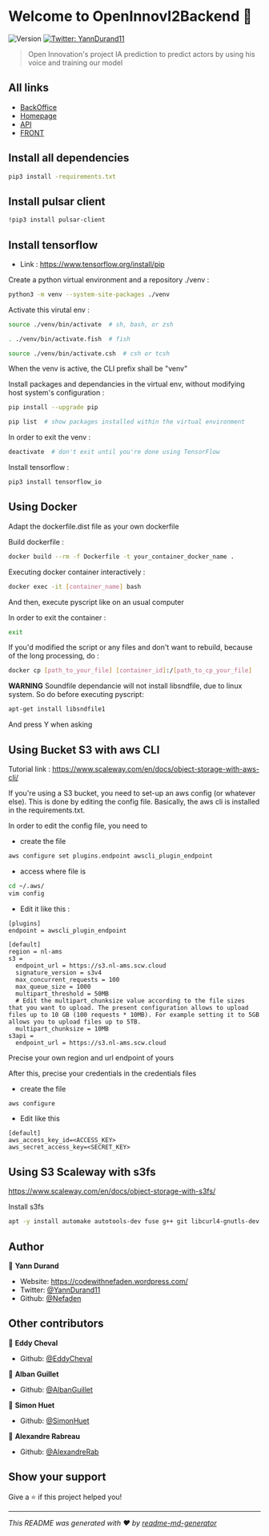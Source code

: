 # Welcome to OpenInnovI2Backend 👋
![Version](https://img.shields.io/badge/version-0.0.1-blue.svg?cacheSeconds=2592000)
[![Twitter: YannDurand11](https://img.shields.io/twitter/follow/YannDurand11.svg?style=social)](https://twitter.com/YannDurand11)

> Open Innovation's project IA prediction to predict actors by using his voice and training our model

## All links

* [BackOffice](https://github.com/AlbanGuillet/OpenInnovBackOffice)
* [Homepage](https://g72ze0duasao.umso.co/)
* [API](https://github.com/EddyCheval/AsaeyOinnovApi)
* [FRONT](https://github.com/SimonHuet/who-s-that-actor-front)

## Install all dependencies

```sh
pip3 install -requirements.txt
```

## Install pulsar client

```sh
!pip3 install pulsar-client
```

## Install tensorflow
* Link : https://www.tensorflow.org/install/pip

Create a python virtual environment and a repository ./venv :
```sh
python3 -m venv --system-site-packages ./venv
```

Activate this virutal env :
```sh
source ./venv/bin/activate  # sh, bash, or zsh

. ./venv/bin/activate.fish  # fish

source ./venv/bin/activate.csh  # csh or tcsh
```

When the venv is active, the CLI prefix shall be "venv"

Install packages and dependancies in the virtual env, without modifying host system's configuration :
```sh
pip install --upgrade pip

pip list  # show packages installed within the virtual environment
```

In order to exit the venv :
```sh
deactivate  # don't exit until you're done using TensorFlow
```

Install tensorflow :
```sh
pip3 install tensorflow_io
```

## Using Docker

Adapt the dockerfile.dist file as your own dockerfile

Build dockerfile :
```sh
docker build --rm -f Dockerfile -t your_container_docker_name .
```

Executing docker container interactively :
```sh
docker exec -it [container_name] bash
``` 

And then, execute pyscript like on an usual computer

In order to exit the container : 
```sh
exit
```

If you'd modified the script or any files and don't want to rebuild, because of the long processing, do :
```sh
docker cp [path_to_your_file] [container_id]:/[path_to_cp_your_file]
```

**WARNING** Soundfile dependancie will not install libsndfile, due to linux system. So do before executing pyscript:
```sh
apt-get install libsndfile1
```

And press Y when asking

## Using Bucket S3 with aws CLI

Tutorial link : https://www.scaleway.com/en/docs/object-storage-with-aws-cli/

If you're using a S3 bucket, you need to set-up an aws config (or whatever else). This is done by editing the config file. Basically, the aws cli is installed in the requirements.txt. 

In order to edit the config file, you need to
- create the file
```sh
aws configure set plugins.endpoint awscli_plugin_endpoint
```

- access where file is
```sh
cd ~/.aws/
vim config
```

- Edit it like this : 
```
[plugins]
endpoint = awscli_plugin_endpoint

[default]
region = nl-ams
s3 =
  endpoint_url = https://s3.nl-ams.scw.cloud
  signature_version = s3v4
  max_concurrent_requests = 100
  max_queue_size = 1000
  multipart_threshold = 50MB
  # Edit the multipart_chunksize value according to the file sizes that you want to upload. The present configuration allows to upload files up to 10 GB (100 requests * 10MB). For example setting it to 5GB allows you to upload files up to 5TB.
  multipart_chunksize = 10MB
s3api =
  endpoint_url = https://s3.nl-ams.scw.cloud 
```

Precise your own region and url endpoint of yours

After this, precise your credentials in the credentials files

- create the file
```sh
aws configure
```

- Edit like this
```
[default]
aws_access_key_id=<ACCESS_KEY>
aws_secret_access_key=<SECRET_KEY>
```

## Using S3 Scaleway with s3fs

https://www.scaleway.com/en/docs/object-storage-with-s3fs/ 

Install s3fs
```sh
apt -y install automake autotools-dev fuse g++ git libcurl4-gnutls-dev libfuse-dev libssl-dev libxml2-dev make pkg-config
```

## Author

👤 **Yann Durand**

* Website: https://codewithnefaden.wordpress.com/
* Twitter: [@YannDurand11](https://twitter.com/YannDurand11)
* Github: [@Nefaden](https://github.com/Nefaden)

## Other contributors

👤 **Eddy Cheval**

* Github: [@EddyCheval](https://github.com/EddyCheval)

👤 **Alban Guillet**

* Github: [@AlbanGuillet](https://github.com/AlbanGuillet)

👤 **Simon Huet**

* Github: [@SimonHuet](https://github.com/SimonHuet)

👤 **Alexandre Rabreau**

* Github: [@AlexandreRab](https://github.com/AlexandreRab)

## Show your support

Give a ⭐️ if this project helped you!


***
_This README was generated with ❤️ by [readme-md-generator](https://github.com/kefranabg/readme-md-generator)_
